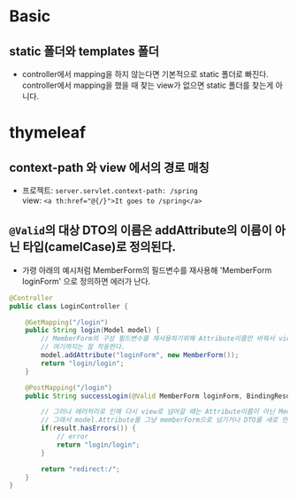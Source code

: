 Basic
=====
## static 폴더와 templates 폴더
* controller에서 mapping을 하지 않는다면 기본적으로 static 폴더로 빠진다.    
  controller에서 mapping을 했을 때 찾는 view가 없으면 static 폴더를 찾는게 아니다. 
  
thymeleaf
=========
## context-path 와 view 에서의 경로 매칭 
* 프로젝트: `server.servlet.context-path: /spring`    
  view: `<a th:href="@{/}">It goes to /spring</a>`
  
## `@Valid`의 대상 DTO의 이름은 addAttribute의 이름이 아닌 타입(camelCase)로 정의된다.
* 가령 아래의 예시처럼 MemberForm의 필드변수를 재사용해 'MemberForm loginForm' 으로 정의하면 에러가 난다.
```java
@Controller
public class LoginController {

    @GetMapping("/login")
    public String login(Model model) {
        // MemberForm의 구성 필드변수를 재사용하기위해 Attribute이름만 바꿔서 view에 보냈다.
        // 여기까지는 잘 작동한다.
        model.addAttribute("loginForm", new MemberForm());
        return "login/login";
    }

    @PostMapping("/login")
    public String successLogin(@Valid MemberForm loginForm, BindingResult result) {

        // 그러나 에러처리로 인해 다시 view로 넘어갈 때는 Attribute이름이 아닌 MemberForm의 camelCase로 넘어간다.
        // 그래서 model.Attribute를 그냥 memberForm으로 넘기거나 DTO를 새로 만들어야한다. 
        if(result.hasErrors()) {
            // error
            return "login/login";
        }

        return "redirect:/";
    }
}
```